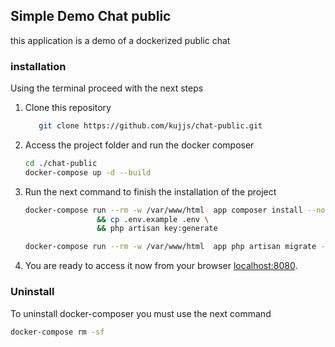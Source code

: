 ## Simple Demo Chat public

this application is a demo of a dockerized public chat 

### installation

Using the terminal proceed with the next steps

1) Clone this repository

    ``` bash
       git clone https://github.com/kujjs/chat-public.git
    ```

2)  Access the project folder and run the docker composer
    ``` bash
    cd ./chat-public
    docker-compose up -d --build
    ```
3) Run the next command to finish the installation of the project
    ```bash
    docker-compose run --rm -w /var/www/html  app composer install --no-interaction --no-dev \
                    && cp .env.example .env \
                    && php artisan key:generate 
    
    docker-compose run --rm -w /var/www/html  app php artisan migrate --force --no-interaction
    ```
4) You are ready to access it now from your browser
[localhost:8080](http://localhost:8080).
 
### Uninstall
To uninstall docker-composer you must use the next command
``` bash
docker-compose rm -sf 
```



   